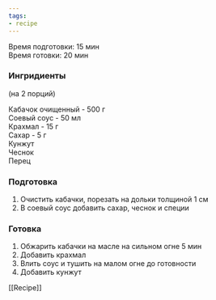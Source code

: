 ```yaml
---
tags:
- recipe
---
```


Время подготовки: 15 мин  
Время готовки: 20 мин

### Ингридиенты

(на 2 порций)

Кабачок очищенный - 500 г  
Соевый соус - 50 мл  
Крахмал - 15 г  
Сахар - 5 г  
Кунжут  
Чеснок  
Перец

### Подготовка

1. Очистить кабачки, порезать на дольки толщиной 1 см
1. В соевый соус добавить сахар, чеснок и специи

### Готовка

1. Обжарить кабачки на масле на сильном огне 5 мин
1. Добавить крахмал
1. Влить соус и тушить на малом огне до готовности
1. Добавить кунжут

[[Recipe]]
